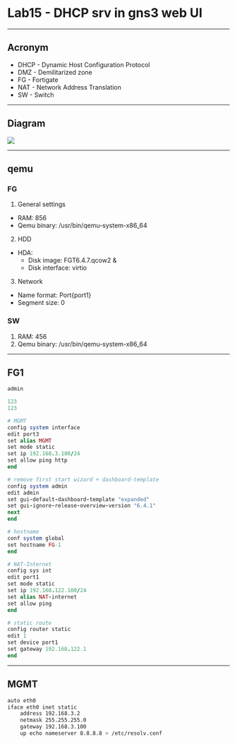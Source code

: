 # Lab15 - DHCP srv in gns3 web UI

---

## Acronym
* DHCP - Dynamic Host Configuration Protocol
* DMZ - Demilitarized zone
* FG - Fortigate
* NAT - Network Address Translation
* SW - Switch

---

## Diagram
[<img src="https://i.imgur.com/DEZyCJ6.png">](https://i.imgur.com/DEZyCJ6.png)

---

## qemu
### FG
1. General settings
  * RAM: 856
  * Qemu binary: /usr/bin/qemu-system-x86_64
2. HDD
  * HDA: 
    * Disk image: FGT6.4.7.qcow2 & 
    * Disk interface: virtio
3. Network
  * Name format: Port{port1}
  * Segment size: 0


### SW
1. RAM: 456
2. Qemu binary: /usr/bin/qemu-system-x86_64

---

## FG1
````ruby
admin

123
123

# MGMT
config system interface
edit port3
set alias MGMT
set mode static
set ip 192.168.3.100/24
set allow ping http
end

# remove first start wizard + dashboard-template
config system admin
edit admin
set gui-default-dashboard-template "expanded"
set gui-ignore-release-overview-version "6.4.1"
next
end

# hostname
conf system global
set hostname FG-1
end

# NAT-Internet
config sys int
edit port1
set mode static
set ip 192.168.122.100/24
set alias NAT-internet
set allow ping
end

# static route
config router static
edit 1
set device port1
set gateway 192.168.122.1
end

````

---

## MGMT
````bash
auto eth0
iface eth0 inet static
	address 192.168.3.2
	netmask 255.255.255.0
	gateway 192.168.3.100
	up echo nameserver 8.8.8.8 > /etc/resolv.conf
````
